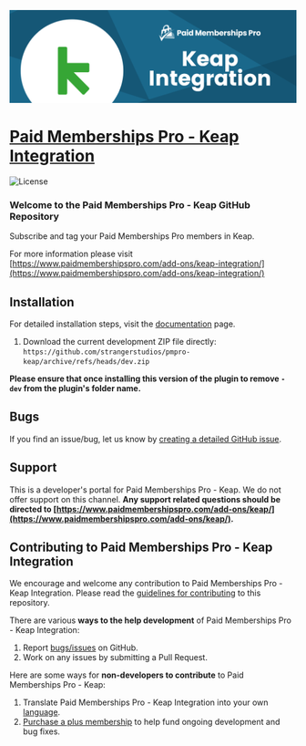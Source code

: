 ![](pmpro-keap-banner.png)

# [Paid Memberships Pro - Keap Integration](https://www.paidmembershipspro.com/add-ons/keap-integration/) #

![License](https://img.shields.io/badge/license-GPL--2.0%2B-red.svg?style=flat-square)

### Welcome to the Paid Memberships Pro - Keap GitHub Repository
Subscribe and tag your Paid Memberships Pro members in Keap.

For more information please visit [https://www.paidmembershipspro.com/add-ons/keap-integration/](https://www.paidmembershipspro.com/add-ons/keap-integration/)

## Installation ##
For detailed installation steps, visit the [documentation](https://www.paidmembershipspro.com/add-ons/keap/) page.

1. Download the current development ZIP file directly: `https://github.com/strangerstudios/pmpro-keap/archive/refs/heads/dev.zip`

**Please ensure that once installing this version of the plugin to remove `-dev` from the plugin's folder name.**

## Bugs ##
If you find an issue/bug, let us know by [creating a detailed GitHub issue](https://github.com/strangerstudios/pmpro-keap/issues/new).

## Support ##
This is a developer's portal for Paid Memberships Pro - Keap. We do not offer support on this channel. **Any support related questions should be directed to [https://www.paidmembershipspro.com/add-ons/keap/](https://www.paidmembershipspro.com/add-ons/keap/).**

## Contributing to Paid Memberships Pro - Keap Integration ##
We encourage and welcome any contribution to Paid Memberships Pro - Keap Integration. Please read the [guidelines for contributing](https://github.com/strangerstudios/pmpro-keap/blob/dev/.github/CONTRIBUTING.md) to this repository.

There are various **ways to the help development** of Paid Memberships Pro - Keap Integration:

1. Report [bugs/issues](https://github.com/strangerstudios/pmpro-keap/issues/new) on GitHub.
2. Work on any issues by submitting a Pull Request.

Here are some ways for **non-developers to contribute** to Paid Memberships Pro - Keap:

1. Translate Paid Memberships Pro - Keap Integration into your own [language](https://www.paidmembershipspro.com/paid-memberships-pro-in-your-language/).
2. [Purchase a plus membership](https://paidmembershipspro.com/pricing) to help fund ongoing development and bug fixes.
